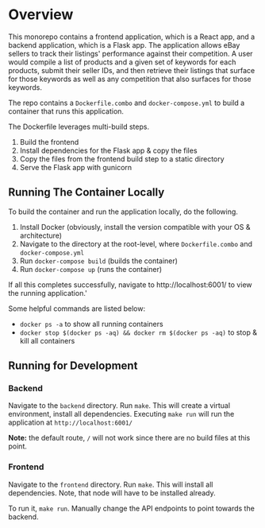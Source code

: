 # Overview
This monorepo contains a frontend application, which is a React app, and a backend application, which is a Flask app. The application allows eBay sellers to track their listings' performance against their competition. A user would compile a list of products and a given set of keywords for each products, submit their seller IDs, and then retrieve their listings that surface for those keywords as well as any competition that also surfaces for those keywords.

The repo contains a `Dockerfile.combo` and `docker-compose.yml` to build a container that runs this application.

The Dockerfile leverages multi-build steps.

1. Build the frontend
2. Install dependencies for the Flask app & copy the files
3. Copy the files from the frontend build step to a static directory
4. Serve the Flask app with gunicorn

## Running The Container Locally
To build the container and run the application locally, do the following.

1. Install Docker (obviously, install the version compatible with your OS & architecture)
2. Navigate to the directory at the root-level, where `Dockerfile.combo` and `docker-compose.yml`
3. Run `docker-compose build` (builds the container)
4. Run `docker-compose up` (runs the container)

If all this completes successfully, navigate to http://localhost:6001/ to view the running application.'

Some helpful commands are listed below:
- `docker ps -a` to show all running containers
- `docker stop $(docker ps -aq) && docker rm $(docker ps -aq)` to stop & kill all containers

## Running for Development

### Backend
Navigate to the `backend` directory. Run `make`. This will create a virtual environment, install all dependencies. 
Executing `make run` will run the application at `http://localhost:6001/`

<b>Note:</b> the default route, `/` will not work since there are no build files at this point.

### Frontend
Navigate to the `frontend` directory. Run `make`. This will install all dependencies. Note, that node will have to be installed already.

To run it, `make run`. Manually change the API endpoints to point towards the backend.
